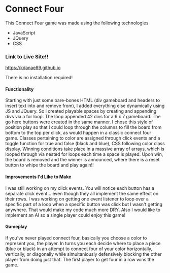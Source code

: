 # Connect Four

This Connect Four game was made using the following technologies
  * JavaScript
  * JQuery
  * CSS

### Link to Live Site!!
https://kdanae89.github.io

There is no installation required!

#### Functionality

Starting with just some bare-bones HTML (div gameboard and headers to insert text into and remove from), I added everything else dynamically using JS and JQuery. So i created playable spaces by creating and appending divs via a for loop. The loop appended 42 divs for a 6 x 7 gameboard. The go here buttons were created in the same manner. I chose this style of position play so that I could loop through the columns to fill the board from bottom to the top per click, as would happen in a classic connect four game. Classes pertaining to color are assigned through click events and a toggle function for true and false (black and blue), CSS following color class display. Winning conditions take place in a massive array of arrays, which is looped through via nested for loops each time a space is played. Upon win, the board is removed and the winner is announced, where there is a reset button to whipe the board and play again!!

#### Improvements I'd Like to Make

I was still working on my click events. You will notice each button has a separate click event... even though they all implement the same effect on their rows. I was working on getting one event listener to loop over a specific part of a loop when a specific button was click but I wasn't getting anywhere. That would make my code much more DRY. Also I would like to implement an AI so a single player could enjoy this game!

#### Gameplay

If you've never played connect four, basically you choose a color to represent you, the player. In turns you each decide where to place a piece (blue or black) in an attempt to connect four of your color horizontally, vertically, or diagonally while simultaniously defensively blocking the other player from doing just that. The first player to get four in a row wins the game.
